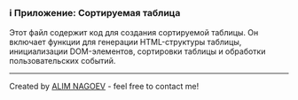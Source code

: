 ### ℹ️ Приложение: Сортируемая таблица

Этот файл содержит код для создания сортируемой таблицы.
Он включает функции для генерации HTML-структуры таблицы, инициализации
DOM-элементов, сортировки таблицы и обработки пользовательских событий.

-----
Created by [ALIM NAGOEV](https://github.com/nagoev-id) - feel free to contact me!

